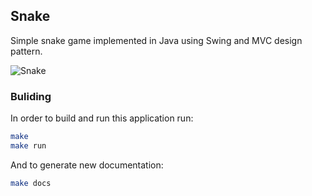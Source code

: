 ## Snake

Simple snake game implemented in Java using Swing and MVC design pattern.

![Snake](https://i.imgur.com/fqhgFCF.png)

### Buliding

In order to build and run this application run:
```bash
make
make run
```

And to generate new documentation:
```bash
make docs
```
